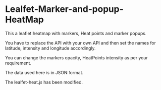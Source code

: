 # Lealfet-Marker-and-popup-HeatMap
This a leaflet heatmap with markers, Heat points and marker popups.

You have to replace the API with your own API and then set the names for latitude, intensity and longitude accordingly.

You can change the markers opacity, HeatPoints intensity as per your requirement.

The data used here is in JSON format.

The lealfet-heat.js has been modified.
